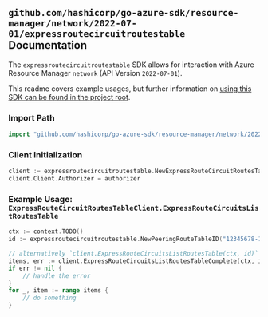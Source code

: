 
## `github.com/hashicorp/go-azure-sdk/resource-manager/network/2022-07-01/expressroutecircuitroutestable` Documentation

The `expressroutecircuitroutestable` SDK allows for interaction with Azure Resource Manager `network` (API Version `2022-07-01`).

This readme covers example usages, but further information on [using this SDK can be found in the project root](https://github.com/hashicorp/go-azure-sdk/tree/main/docs).

### Import Path

```go
import "github.com/hashicorp/go-azure-sdk/resource-manager/network/2022-07-01/expressroutecircuitroutestable"
```


### Client Initialization

```go
client := expressroutecircuitroutestable.NewExpressRouteCircuitRoutesTableClientWithBaseURI("https://management.azure.com")
client.Client.Authorizer = authorizer
```


### Example Usage: `ExpressRouteCircuitRoutesTableClient.ExpressRouteCircuitsListRoutesTable`

```go
ctx := context.TODO()
id := expressroutecircuitroutestable.NewPeeringRouteTableID("12345678-1234-9876-4563-123456789012", "example-resource-group", "circuitName", "peeringName", "devicePath")

// alternatively `client.ExpressRouteCircuitsListRoutesTable(ctx, id)` can be used to do batched pagination
items, err := client.ExpressRouteCircuitsListRoutesTableComplete(ctx, id)
if err != nil {
	// handle the error
}
for _, item := range items {
	// do something
}
```

